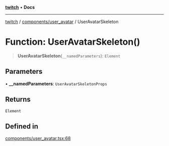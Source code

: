 [**twitch**](../../../README.md) • **Docs**

***

[twitch](../../../modules.md) / [components/user\_avatar](../README.md) / UserAvatarSkeleton

# Function: UserAvatarSkeleton()

> **UserAvatarSkeleton**(`__namedParameters`): `Element`

## Parameters

• **\_\_namedParameters**: `UserAvatarSkeletonProps`

## Returns

`Element`

## Defined in

[components/user\_avatar.tsx:68](https://github.com/Mohaamedl/Twitch_clone/blob/9ae8fe0301b5527403a032a29bdae292528b52a8/components/user_avatar.tsx#L68)
